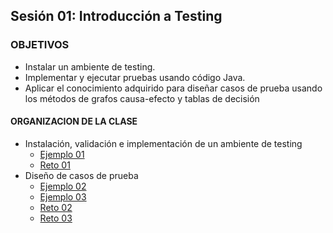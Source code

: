 
## Sesión 01: Introducción a Testing

### OBJETIVOS 

- Instalar un ambiente de testing.
- Implementar y ejecutar pruebas usando código Java.
- Aplicar el conocimiento adquirido para diseñar casos de prueba usando los métodos de grafos causa-efecto y tablas de decisión

#### ORGANIZACION DE LA CLASE 

- Instalación, validación e implementación de un ambiente de testing
	- [Ejemplo 01](Ejemplo-01)
	- [Reto 01](Reto-01)
- Diseño de casos de prueba
	- [Ejemplo 02](Ejemplo-02)
	- [Ejemplo 03](Ejemplo-03)
	- [Reto 02](Reto-02)
	- [Reto 03](Reto-03)

